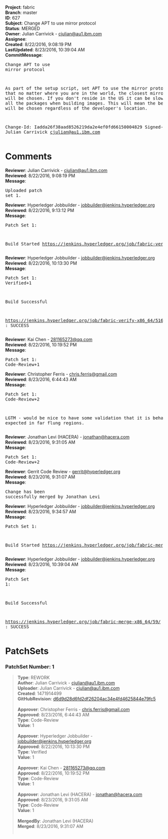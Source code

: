 <strong>Project</strong>: fabric<br><strong>Branch</strong>: master<br><strong>ID</strong>: 627<br><strong>Subject</strong>: Change APT to use mirror protocol<br><strong>Status</strong>: MERGED<br><strong>Owner</strong>: Julian Carrivick - cjulian@au1.ibm.com<br><strong>Assignee</strong>:<br><strong>Created</strong>: 8/22/2016, 9:08:19 PM<br><strong>LastUpdated</strong>: 8/23/2016, 10:39:04 AM<br><strong>CommitMessage</strong>:<br><pre>Change APT to use mirror protocol

As part of the setup script, set APT to use the mirror protocol so
that no matter where you are in the world, the closest mirror to you
will be chosen. If you don't reside in the US it can be slow to
download all the packages when building images. This will mean the
best mirrors will be chosen regardless of the developer's location.

Change-Id: Iadda26f38aad8526219da2e4ef0fd66150004829
Signed-off-by: Julian Carrivick <cjulian@au1.ibm.com>
</pre><h1>Comments</h1><strong>Reviewer</strong>: Julian Carrivick - cjulian@au1.ibm.com<br><strong>Reviewed</strong>: 8/22/2016, 9:08:19 PM<br><strong>Message</strong>: <pre>Uploaded patch set 1.</pre><strong>Reviewer</strong>: Hyperledger Jobbuilder - jobbuilder@jenkins.hyperledger.org<br><strong>Reviewed</strong>: 8/22/2016, 9:13:12 PM<br><strong>Message</strong>: <pre>Patch Set 1:

Build Started https://jenkins.hyperledger.org/job/fabric-verify-x86_64/516/</pre><strong>Reviewer</strong>: Hyperledger Jobbuilder - jobbuilder@jenkins.hyperledger.org<br><strong>Reviewed</strong>: 8/22/2016, 10:13:30 PM<br><strong>Message</strong>: <pre>Patch Set 1: Verified+1

Build Successful 

https://jenkins.hyperledger.org/job/fabric-verify-x86_64/516/ : SUCCESS</pre><strong>Reviewer</strong>: Kai Chen - 281165273@qq.com<br><strong>Reviewed</strong>: 8/22/2016, 10:19:52 PM<br><strong>Message</strong>: <pre>Patch Set 1: Code-Review+1</pre><strong>Reviewer</strong>: Christopher Ferris - chris.ferris@gmail.com<br><strong>Reviewed</strong>: 8/23/2016, 6:44:43 AM<br><strong>Message</strong>: <pre>Patch Set 1: Code-Review+2

LGTM - would be nice to have some validation that it is behaving as expected in far flung regions.</pre><strong>Reviewer</strong>: Jonathan Levi (HACERA) - jonathan@hacera.com<br><strong>Reviewed</strong>: 8/23/2016, 9:31:05 AM<br><strong>Message</strong>: <pre>Patch Set 1: Code-Review+2</pre><strong>Reviewer</strong>: Gerrit Code Review - gerrit@hyperledger.org<br><strong>Reviewed</strong>: 8/23/2016, 9:31:07 AM<br><strong>Message</strong>: <pre>Change has been successfully merged by Jonathan Levi</pre><strong>Reviewer</strong>: Hyperledger Jobbuilder - jobbuilder@jenkins.hyperledger.org<br><strong>Reviewed</strong>: 8/23/2016, 9:34:57 AM<br><strong>Message</strong>: <pre>Patch Set 1:

Build Started https://jenkins.hyperledger.org/job/fabric-merge-x86_64/59/</pre><strong>Reviewer</strong>: Hyperledger Jobbuilder - jobbuilder@jenkins.hyperledger.org<br><strong>Reviewed</strong>: 8/23/2016, 10:39:04 AM<br><strong>Message</strong>: <pre>Patch Set 1:

Build Successful 

https://jenkins.hyperledger.org/job/fabric-merge-x86_64/59/ : SUCCESS</pre><h1>PatchSets</h1><h3>PatchSet Number: 1</h3><blockquote><strong>Type</strong>: REWORK<br><strong>Author</strong>: Julian Carrivick - cjulian@au1.ibm.com<br><strong>Uploader</strong>: Julian Carrivick - cjulian@au1.ibm.com<br><strong>Created</strong>: 1471914499<br><strong>GitHubRevision</strong>: [d6d9d28d6fd2df26204ac34e4fd4625844e79fc5](https://github.com/hyperledger/fabric/commit/d6d9d28d6fd2df26204ac34e4fd4625844e79fc5)<br><br><strong>Approver</strong>: Christopher Ferris - chris.ferris@gmail.com<br><strong>Approved</strong>: 8/23/2016, 6:44:43 AM<br><strong>Type</strong>: Code-Review<br><strong>Value</strong>: 1<br><br><strong>Approver</strong>: Hyperledger Jobbuilder - jobbuilder@jenkins.hyperledger.org<br><strong>Approved</strong>: 8/22/2016, 10:13:30 PM<br><strong>Type</strong>: Verified<br><strong>Value</strong>: 1<br><br><strong>Approver</strong>: Kai Chen - 281165273@qq.com<br><strong>Approved</strong>: 8/22/2016, 10:19:52 PM<br><strong>Type</strong>: Code-Review<br><strong>Value</strong>: 1<br><br><strong>Approver</strong>: Jonathan Levi (HACERA) - jonathan@hacera.com<br><strong>Approved</strong>: 8/23/2016, 9:31:05 AM<br><strong>Type</strong>: Code-Review<br><strong>Value</strong>: 1<br><br><strong>MergedBy</strong>: Jonathan Levi (HACERA)<br><strong>Merged</strong>: 8/23/2016, 9:31:07 AM<br><br></blockquote>
